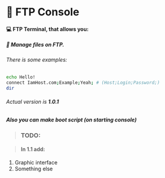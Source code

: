 # 🧰 FTP Console
#### 💻 FTP Terminal, that allows you:
##### 📁 Manage files on FTP.


###### There is some examples:
```bash
echo Hello!
connect IamHost.com;Example;Yeah; # (Host;Login;Password;)
dir
```


###### Actual version is **1.0.1**


##### Also you can make boot script (on starting console)

> ### TODO:

> #### In 1.1 add:
1. Graphic interface
2. Something else
